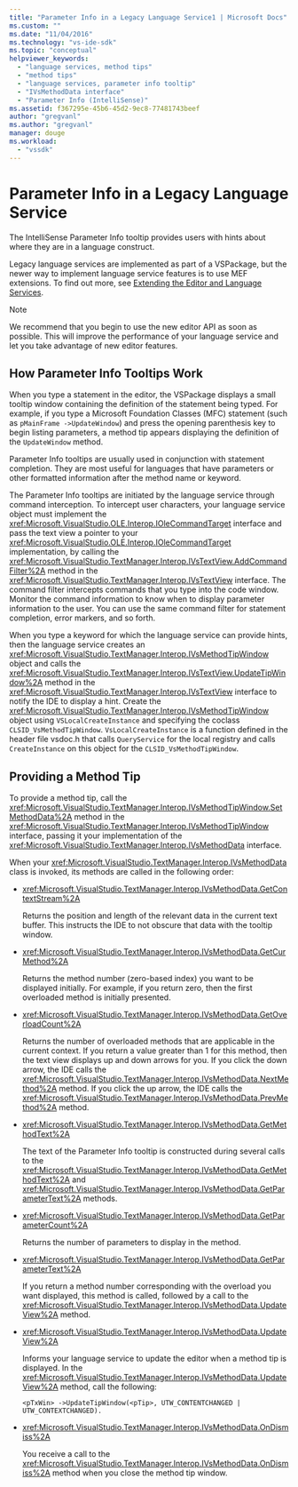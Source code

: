```yaml
---
title: "Parameter Info in a Legacy Language Service1 | Microsoft Docs"
ms.custom: ""
ms.date: "11/04/2016"
ms.technology: "vs-ide-sdk"
ms.topic: "conceptual"
helpviewer_keywords: 
  - "language services, method tips"
  - "method tips"
  - "language services, parameter info tooltip"
  - "IVsMethodData interface"
  - "Parameter Info (IntelliSense)"
ms.assetid: f367295e-45b6-45d2-9ec8-77481743beef
author: "gregvanl"
ms.author: "gregvanl"
manager: douge
ms.workload: 
  - "vssdk"
---
```

# Parameter Info in a Legacy Language Service
The IntelliSense Parameter Info tooltip provides users with hints about where they are in a language construct.  
  
 Legacy language services are implemented as part of a VSPackage, but the newer way to implement language service features is to use MEF extensions. To find out more, see [Extending the Editor and Language Services](../../extensibility/extending-the-editor-and-language-services.md).  
  
> [!NOTE]
>  We recommend that you begin to use the new editor API as soon as possible. This will improve the performance of your language service and let you take advantage of new editor features.  
  
## How Parameter Info Tooltips Work  
 When you type a statement in the editor, the VSPackage displays a small tooltip window containing the definition of the statement being typed. For example, if you type a Microsoft Foundation Classes (MFC) statement (such as `pMainFrame ->UpdateWindow`) and press the opening parenthesis key to begin listing parameters, a method tip appears displaying the definition of the `UpdateWindow` method.  
  
 Parameter Info tooltips are usually used in conjunction with statement completion. They are most useful for languages that have parameters or other formatted information after the method name or keyword.  
  
 The Parameter Info tooltips are initiated by the language service through command interception. To intercept user characters, your language service object must implement the <xref:Microsoft.VisualStudio.OLE.Interop.IOleCommandTarget> interface and pass the text view a pointer to your <xref:Microsoft.VisualStudio.OLE.Interop.IOleCommandTarget> implementation, by calling the <xref:Microsoft.VisualStudio.TextManager.Interop.IVsTextView.AddCommandFilter%2A> method in the <xref:Microsoft.VisualStudio.TextManager.Interop.IVsTextView> interface. The command filter intercepts commands that you type into the code window. Monitor the command information to know when to display parameter information to the user. You can use the same command filter for statement completion, error markers, and so forth.  
  
 When you type a keyword for which the language service can provide hints, then the language service creates an <xref:Microsoft.VisualStudio.TextManager.Interop.IVsMethodTipWindow> object and calls the <xref:Microsoft.VisualStudio.TextManager.Interop.IVsTextView.UpdateTipWindow%2A> method in the <xref:Microsoft.VisualStudio.TextManager.Interop.IVsTextView> interface to notify the IDE to display a hint. Create the <xref:Microsoft.VisualStudio.TextManager.Interop.IVsMethodTipWindow> object using `VSLocalCreateInstance` and specifying the coclass `CLSID_VsMethodTipWindow`. `VsLocalCreateInstance` is a function defined in the header file vsdoc.h that calls `QueryService` for the local registry and calls `CreateInstance` on this object for the `CLSID_VsMethodTipWindow`.  
  
## Providing a Method Tip  
 To provide a method tip, call the <xref:Microsoft.VisualStudio.TextManager.Interop.IVsMethodTipWindow.SetMethodData%2A> method in the <xref:Microsoft.VisualStudio.TextManager.Interop.IVsMethodTipWindow> interface, passing it your implementation of the <xref:Microsoft.VisualStudio.TextManager.Interop.IVsMethodData> interface.  
  
 When your <xref:Microsoft.VisualStudio.TextManager.Interop.IVsMethodData> class is invoked, its methods are called in the following order:  
  
-   <xref:Microsoft.VisualStudio.TextManager.Interop.IVsMethodData.GetContextStream%2A>  
  
     Returns the position and length of the relevant data in the current text buffer. This instructs the IDE to not obscure that data with the tooltip window.  
  
-   <xref:Microsoft.VisualStudio.TextManager.Interop.IVsMethodData.GetCurMethod%2A>  
  
     Returns the method number (zero-based index) you want to be displayed initially. For example, if you return zero, then the first overloaded method is initially presented.  
  
-   <xref:Microsoft.VisualStudio.TextManager.Interop.IVsMethodData.GetOverloadCount%2A>  
  
     Returns the number of overloaded methods that are applicable in the current context. If you return a value greater than 1 for this method, then the text view displays up and down arrows for you. If you click the down arrow, the IDE calls the <xref:Microsoft.VisualStudio.TextManager.Interop.IVsMethodData.NextMethod%2A> method. If you click the up arrow, the IDE calls the <xref:Microsoft.VisualStudio.TextManager.Interop.IVsMethodData.PrevMethod%2A> method.  
  
-   <xref:Microsoft.VisualStudio.TextManager.Interop.IVsMethodData.GetMethodText%2A>  
  
     The text of the Parameter Info tooltip is constructed during several calls to the <xref:Microsoft.VisualStudio.TextManager.Interop.IVsMethodData.GetMethodText%2A> and <xref:Microsoft.VisualStudio.TextManager.Interop.IVsMethodData.GetParameterText%2A> methods.  
  
-   <xref:Microsoft.VisualStudio.TextManager.Interop.IVsMethodData.GetParameterCount%2A>  
  
     Returns the number of parameters to display in the method.  
  
-   <xref:Microsoft.VisualStudio.TextManager.Interop.IVsMethodData.GetParameterText%2A>  
  
     If you return a method number corresponding with the overload you want displayed, this method is called, followed by a call to the <xref:Microsoft.VisualStudio.TextManager.Interop.IVsMethodData.UpdateView%2A> method.  
  
-   <xref:Microsoft.VisualStudio.TextManager.Interop.IVsMethodData.UpdateView%2A>  
  
     Informs your language service to update the editor when a method tip is displayed. In the <xref:Microsoft.VisualStudio.TextManager.Interop.IVsMethodData.UpdateView%2A> method, call the following:  
  
    ```  
    <pTxWin> ->UpdateTipWindow(<pTip>, UTW_CONTENTCHANGED | UTW_CONTEXTCHANGED).  
    ```  
  
-   <xref:Microsoft.VisualStudio.TextManager.Interop.IVsMethodData.OnDismiss%2A>  
  
     You receive a call to the <xref:Microsoft.VisualStudio.TextManager.Interop.IVsMethodData.OnDismiss%2A> method when you close the method tip window.